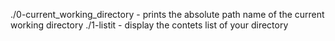./0-current_working_directory - prints the absolute path name of the current working directory
./1-listit - display the contets list of your directory
